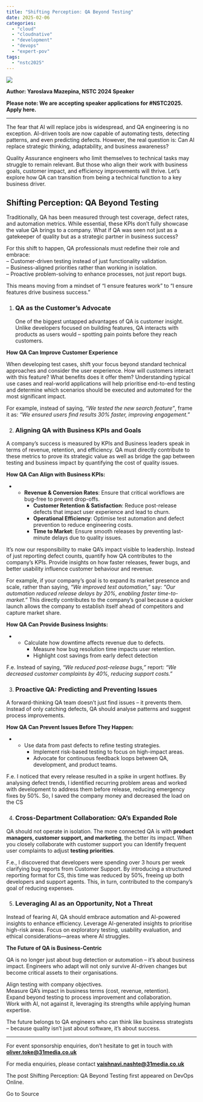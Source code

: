 ```yaml
---
title: "Shifting Perception: QA Beyond Testing"
date: 2025-02-06
categories: 
  - "cloud"
  - "cloudnative"
  - "development"
  - "devops"
  - "expert-pov"
tags: 
  - "nstc2025"
---
```


![](https://softwaretestingnews.co.uk/wp-content/uploads/2025/02/330_TESTER_eshot_jan-newsletter_v2_12-2.jpg)

**Author: Yaroslava Mazepina, NSTC 2024 Speaker**  

**Please note: We are accepting speaker applications for #NSTC2025. Apply here.**

* * *

The fear that AI will replace jobs is widespread, and QA engineering is no exception. AI-driven tools are now capable of automating tests, detecting patterns, and even predicting defects. However, the real question is: Can AI replace strategic thinking, adaptability, and business awareness?

Quality Assurance engineers who limit themselves to technical tasks may struggle to remain relevant. But those who align their work with business goals, customer impact, and efficiency improvements will thrive. Let’s explore how QA can transition from being a technical function to a key business driver.

## **Shifting Perception: QA Beyond Testing**

Traditionally, QA has been measured through test coverage, defect rates, and automation metrics. While essential, these KPIs don’t fully showcase the value QA brings to a company. What if QA was seen not just as a gatekeeper of quality but as a strategic partner in business success?

For this shift to happen, QA professionals must redefine their role and embrace:  
– Customer-driven testing instead of just functionality validation.  
– Business-aligned priorities rather than working in isolation.  
– Proactive problem-solving to enhance processes, not just report bugs.

This means moving from a mindset of “I ensure features work” to “I ensure features drive business success.”

1. ### **QA as the Customer’s Advocate**
    
    One of the biggest untapped advantages of QA is customer insight. Unlike developers focused on building features, QA interacts with products as users would – spotting pain points before they reach customers.
    

**How QA Can Improve Customer Experience**

When developing test cases, shift your focus beyond standard technical approaches and consider the user experience. How will customers interact with this feature? What benefits does it offer them? Understanding typical use cases and real-world applications will help prioritise end-to-end testing and determine which scenarios should be executed and automated for the most significant impact.

For example, instead of saying, _“We tested the new search feature”_, frame it as: _“We ensured users find results 30% faster, improving engagement.”_

2. ### **Aligning QA with Business KPIs and Goals**
    

A company’s success is measured by KPIs and Business leaders speak in terms of revenue, retention, and efficiency. QA must directly contribute to these metrics to prove its strategic value as well as bridge the gap between testing and business impact by quantifying the cost of quality issues.

**How QA Can Align with Business KPIs:**

- - **Revenue & Conversion Rates**: Ensure that critical workflows are bug-free to prevent drop-offs.
    - **Customer Retention & Satisfaction**: Reduce post-release defects that impact user experience and lead to churn.
    - **Operational Efficiency**: Optimise test automation and defect prevention to reduce engineering costs.
    - **Time to Market**: Ensure smooth releases by preventing last-minute delays due to quality issues.

It’s now our responsibility to make QA’s impact visible to leadership. Instead of just reporting defect counts, quantify how QA contributes to the company’s KPIs. Provide insights on how faster releases, fewer bugs, and better usability influence customer behaviour and revenue.

For example, if your company’s goal is to expand its market presence and scale, rather than saying, _“We improved test automation,”_ say: _“Our automation reduced release delays by 20%, enabling faster time-to-market.”_ This directly contributes to the company’s goal because a quicker launch allows the company to establish itself ahead of competitors and capture market share.

**How QA Can Provide Business Insights:**

- - Calculate how downtime affects revenue due to defects.
    - Measure how bug resolution time impacts user retention.
    - Highlight cost savings from early defect detection

F.e. Instead of saying, _“We reduced post-release bugs,”_ report: _“We decreased customer complaints by 40%, reducing support costs.”_

3. ### **Proactive QA: Predicting and Preventing Issues**
    

A forward-thinking QA team doesn’t just find issues – it prevents them. Instead of only catching defects, QA should analyse patterns and suggest process improvements.

**How QA Can Prevent Issues Before They Happen:**

- - Use data from past defects to refine testing strategies.
    - Implement risk-based testing to focus on high-impact areas.
    - Advocate for continuous feedback loops between QA, development, and product teams.

F.e. I noticed that every release resulted in a spike in urgent hotfixes. By analysing defect trends, I identified recurring problem areas and worked with development to address them before release, reducing emergency fixes by 50%. So, I saved the company money and decreased the load on the CS

4. ### **Cross-Department Collaboration: QA’s Expanded Role**
    

QA should not operate in isolation. The more connected QA is with **product managers, customer support, and marketing**, the better its impact. When you closely collaborate with customer support you can Identify frequent user complaints to adjust **testing priorities**.

F.e., I discovered that developers were spending over 3 hours per week clarifying bug reports from Customer Support. By introducing a structured reporting format for CS, this time was reduced by 50%, freeing up both developers and support agents. This, in turn, contributed to the company’s goal of reducing expenses.

5. ### **Leveraging AI as an Opportunity, Not a Threat**
    

Instead of fearing AI, QA should embrace automation and AI-powered insights to enhance efficiency. Leverage AI-generated insights to prioritise high-risk areas. Focus on exploratory testing, usability evaluation, and ethical considerations—areas where AI struggles.

**The Future of QA is Business-Centric**

QA is no longer just about bug detection or automation – it’s about business impact. Engineers who adapt will not only survive AI-driven changes but become critical assets to their organisations.

Align testing with company objectives.  
Measure QA’s impact in business terms (cost, revenue, retention).  
Expand beyond testing to process improvement and collaboration.  
Work with AI, not against it, leveraging its strengths while applying human expertise.

The future belongs to QA engineers who can think like business strategists – because quality isn’t just about software, it’s about success.

* * *

For event sponsorship enquiries, don’t hesitate to get in touch with **oliver.toke@31media.co.uk**

For media enquiries, please contact **vaishnavi.nashte@31media.co.uk**

The post Shifting Perception: QA Beyond Testing first appeared on DevOps Online.

Go to Source

